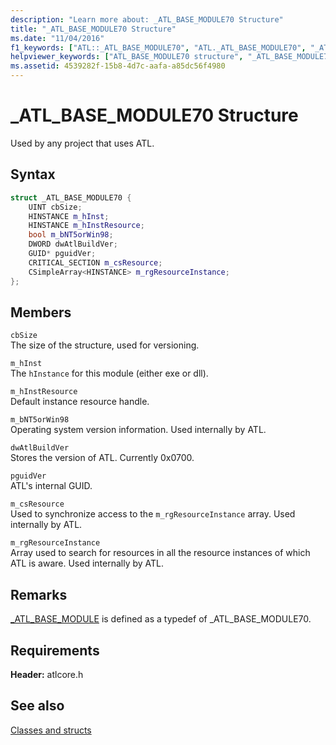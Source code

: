 ```yaml
---
description: "Learn more about: _ATL_BASE_MODULE70 Structure"
title: "_ATL_BASE_MODULE70 Structure"
ms.date: "11/04/2016"
f1_keywords: ["ATL::_ATL_BASE_MODULE70", "ATL._ATL_BASE_MODULE70", "_ATL_BASE_MODULE70"]
helpviewer_keywords: ["ATL_BASE_MODULE70 structure", "_ATL_BASE_MODULE70 structure"]
ms.assetid: 4539282f-15b8-4d7c-aafa-a85dc56f4980
---
```

# _ATL_BASE_MODULE70 Structure

Used by any project that uses ATL.

## Syntax

```cpp
struct _ATL_BASE_MODULE70 {
    UINT cbSize;
    HINSTANCE m_hInst;
    HINSTANCE m_hInstResource;
    bool m_bNT5orWin98;
    DWORD dwAtlBuildVer;
    GUID* pguidVer;
    CRITICAL_SECTION m_csResource;
    CSimpleArray<HINSTANCE> m_rgResourceInstance;
};
```

## Members

`cbSize`<br/>
The size of the structure, used for versioning.

`m_hInst`<br/>
The `hInstance` for this module (either exe or dll).

`m_hInstResource`<br/>
Default instance resource handle.

`m_bNT5orWin98`<br/>
Operating system version information. Used internally by ATL.

`dwAtlBuildVer`<br/>
Stores the version of ATL. Currently 0x0700.

`pguidVer`<br/>
ATL's internal GUID.

`m_csResource`<br/>
Used to synchronize access to the `m_rgResourceInstance` array. Used internally by ATL.

`m_rgResourceInstance`<br/>
Array used to search for resources in all the resource instances of which ATL is aware. Used internally by ATL.

## Remarks

[_ATL_BASE_MODULE](atl-typedefs.md#_atl_base_module) is defined as a typedef of _ATL_BASE_MODULE70.

## Requirements

**Header:** atlcore.h

## See also

[Classes and structs](../../atl/reference/atl-classes.md)

